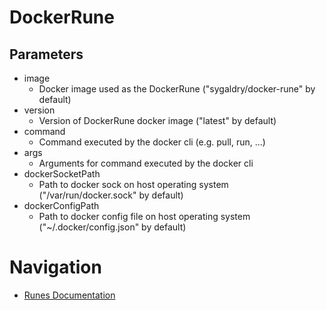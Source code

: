 # DockerRune

## Parameters
* image
    * Docker image used as the DockerRune ("sygaldry/docker-rune" by default)
* version
    * Version of DockerRune docker image ("latest" by default)
* command
    * Command executed by the docker cli (e.g. pull, run, ...)
* args
    * Arguments for command executed by the docker cli
* dockerSocketPath
    * Path to docker sock on host operating system ("/var/run/docker.sock" by default)
* dockerConfigPath
    * Path to docker config file on host operating system ("~/.docker/config.json" by default)

# Navigation
* [Runes Documentation](./README.md)
